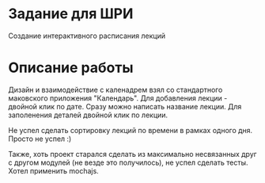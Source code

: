 # Задание для ШРИ

Создание интерактивного расписания лекций

# Описание работы

Дизайн и взаимодействие с каленадрем взял со стандартного маковского приложения "Календарь".
Для добавления лекции - двойной клик по дате. Сразу можно написать название лекции. Для заполенения деталей двойной клик по лекции.

Не успел сделать сортировку лекций по времени в рамках одного дня. Просто не успел :)

Также, хоть проект старался сделать из максимально несвязанных друг с другом модулей (не везде это получилось), не успел сделать тесты. Хотел применить mochajs.

